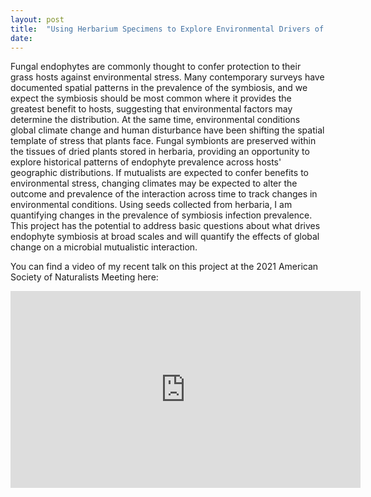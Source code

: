 ```yaml
---
layout: post
title:  "Using Herbarium Specimens to Explore Environmental Drivers of Plant-Fungal Symbiosis"
date:   
---
```


<p class="intro"><span class="dropcap">F</span>ungal endophytes are commonly thought to confer protection to their grass hosts against environmental stress. Many contemporary surveys have documented spatial patterns in the prevalence of the symbiosis, and we expect the symbiosis should be most common where it provides the greatest benefit to hosts, suggesting that environmental factors may determine the distribution. At the same time, environmental conditions global climate change and human disturbance have been shifting the spatial template of stress that plants face.
Fungal symbionts are preserved within the tissues of dried plants stored in herbaria, providing an opportunity to explore historical patterns of endophyte prevalence across hosts' geographic distributions. If mutualists are expected to confer benefits to environmental stress, changing climates may be expected to alter the outcome and prevalence of the interaction across time to track changes in environmental conditions. Using seeds collected from herbaria, I am quantifying changes in the prevalence of symbiosis infection prevalence. This project has the potential to address basic questions about what drives endophyte symbiosis at broad scales and will quantify the effects of global change on a microbial mutualistic interaction.</p>

You can find a video of my recent talk on this project at the 2021 American Society of Naturalists Meeting here:
<center><iframe width="560" height="315" src="https://www.youtube.com/embed/cdTMwuWTw_k?start=4908" frameborder="0" allow="accelerometer; autoplay; clipboard-write; encrypted-media; gyroscope; picture-in-picture" allowfullscreen></iframe></center>
